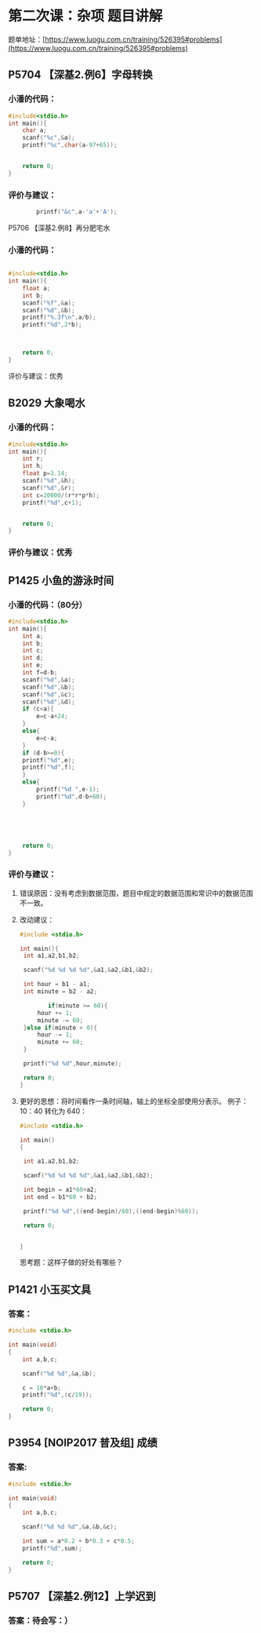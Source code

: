 # 第二次课：杂项 题目讲解

题单地址：[https://www.luogu.com.cn/training/526395#problems](https://www.luogu.com.cn/training/526395#problems)

## P5704 【深基2.例6】字母转换

### 小潘的代码：

```c
#include<stdio.h>
int main(){
	char a;
	scanf("%c",&a);
	printf("%c",char(a-97+65));


	return 0;
} 
```

### 评价与建议：

```c
		printf("&c",a-'a'+'A');
```

P5706 【深基2.例8】再分肥宅水

### 小潘的代码：

```c

#include<stdio.h>
int main(){
	float a;
	int b;
	scanf("%f",&a);
	scanf("%d",&b);
	printf("%.3f\n",a/b);
	printf("%d",2*b);



	return 0;
} 
```

评价与建议：优秀

## B2029 大象喝水

### 小潘的代码：

```c
#include<stdio.h>
int main(){
	int r;
	int h;
	float p=3.14;
	scanf("%d",&h);
	scanf("%d",&r);
	int c=20000/(r*r*p*h);
	printf("%d",c+1);


	return 0;
} 
```

### 评价与建议：优秀

## P1425 小鱼的游泳时间

### 小潘的代码：（80分）

```c
#include<stdio.h>
int main(){
	int a;
	int b;
	int c;
	int d;
	int e;
	int f=d-b;
	scanf("%d",&a);
	scanf("%d",&b);
	scanf("%d",&c);
	scanf("%d",&d);
	if (c<a){
		e=c-a+24;
	}
	else{
		e=c-a;
	}
	if (d-b>=0){
	printf("%d",e);
	printf("%d",f);
	}
	else{
		printf("%d ",e-1);
		printf("%d",d-b+60);
	}





	return 0;
} 
```

### 评价与建议：

1. 错误原因：没有考虑到数据范围，题目中规定的数据范围和常识中的数据范围不一致。
2. 改动建议：

   ```c
   #include <stdio.h>

   int main(){
   	int a1,a2,b1,b2;

   	scanf("%d %d %d %d",&a1,&a2,&b1,&b2);

   	int hour = b1 - a1;
   	int minute = b2 - a2;

           if(minute >= 60){
   		hour += 1;
   		minute -= 60;
   	}else if(minute < 0){
   		hour -= 1;
   		minute += 60;
   	}

   	printf("%d %d",hour,minute);

   	return 0;
   }
   ```
3. 更好的思想：将时间看作一条时间轴，轴上的坐标全部使用分表示。 例子：10：40 转化为 640：

   ```c
   #include <stdio.h>

   int main()
   {

   	int a1,a2,b1,b2;

   	scanf("%d %d %d %d",&a1,&a2,&b1,&b2);

   	int begin = a1*60+a2;
   	int end = b1*60 + b2;

   	printf("%d %d",((end-begin)/60),((end-begin)%60));

   	return 0;


   }
   ```

   思考题：这样子做的好处有哪些？

## P1421 小玉买文具

### 答案：

```c
#include <stdio.h>

int main(void)
{
	int a,b,c;

	scanf("%d %d",&a,&b);

	c = 10*a+b;
	printf("%d",(c/19));

	return 0;
}
```


## P3954 [NOIP2017 普及组] 成绩

### 答案:

```c
#include <stdio.h>

int main(void)
{
	int a,b,c;

	scanf("%d %d %d",&a,&b,&c);

	int sum = a*0.2 + b*0.3 + c*0.5;
	printf("%d",sum);

	return 0;
}
```


## P5707 【深基2.例12】上学迟到

### 答案：待会写：）
